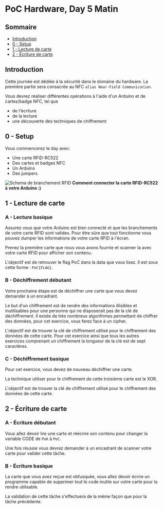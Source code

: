 # PoC Hardware, Day 5 Matin

## Sommaire
- [Introduction](#introduction)
- [0 - Setup](#0---setup)
- [1 - Lecture de carte](#1---lecture-de-carte)
- [2 - Écriture de carte](#2---ecriture-de-carte)

## Introduction

Cette journée est dédiée à la sécurité dans le domaine du hardware. La première partie sera consacrée au NFC `alias Near-Field Communication`.

Vous devrez réaliser différentes opérations à l'aide d'un Arduino et de cartes/badge NFC, tel que
- de l'écriture
- de la lecture
- une découverte des techniques de chiffrement


## 0 - Setup

Vous commencerez le day avec:
- Une carte RFID-RC522
- Des cartes et badges NFC
- Un Arduino
- Des jumpers

![Schema de branchement RFID](https://www.electronique-mixte.fr/wp-content/uploads/2019/08/RFID-Sch%C3%A9ma-de-principe.jpg)
**Comment connecter la carte RFID-RC522 à votre Arduino :)**

## 1 - Lecture de carte

### A - Lecture basique

Assurez vous que votre Arduino est bien connecté et que les branchements de votre carte RFID sont valides. Pour être sûre que tout fonctionne vous pouvez dumper les informations de votre carte RFID à l'écran.

Prenez la première carte que nous vous avons fournie et scanner la avec votre carte RFID pour afficher son contenu.

L'objectif est de retrouver le flag PoC dans la data que vous lisez. Il est sous cette forme : `PoC{FLAG}`.

### B - Déchiffrement débutant

Votre prochaine étape est de déchiffrer une carte que vous devez demander à un encadrant.

Le but d'un chiffrement est de rendre des informations illisibles et inutilisables pour une personne qui ne disposerait pas de la clé de déchiffrement.
Il existe de très nombreux algorithmes permettant de chiffrer des données, pour cet exercice, vous ferez face à un cipher.

L'objectif est de trouver la clé de chiffrement utilisé pour le chiffrement des données de cette carte.
Pour cet exercice ainsi que tous les autres exercices comprenant un chiffrement la longueur de la clé est de sept caractères.

### C - Déchiffrement basique

Pour cet exercice, vous devez de nouveau déchiffrer une carte.

La technique utiliser pour le chiffrement de cette troisième carte est le XOR.

L'objectif est de trouver la clé de chiffrement utilisé pour le chiffrement des données de cette carte.

## 2 - Écriture de carte
### A - Écriture débutant

Vous allez devoir lire une carte et réécrire son contenu pour changer la variable CODE de `PoK` à `PoC`.

Une fois réussie vous devrez demander à un encadrant de scanner votre carte pour valider cette tâche.

### B - Écriture basique

La carte que vous avez reçue est obfusquée, vous allez devoir écrire un programme capable de supprimer tout le code inutile sur votre carte pour la rendre utilisable.

La validation de cette tâche s'effectuera de la même façon que pour la tâche précédente.
